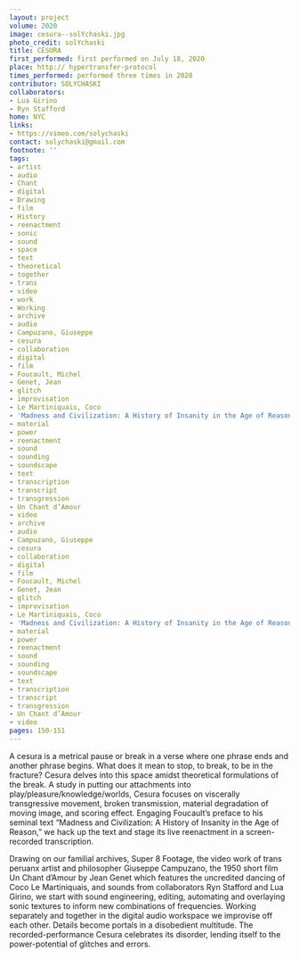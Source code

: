 ```yaml
---
layout: project
volume: 2020
image: cesura--solYchaski.jpg
photo_credit: solYchaski
title: CESURA
first_performed: first performed on July 18, 2020
place: http:// hypertransfer-protocol
times_performed: performed three times in 2020
contributor: SOLYCHASKI
collaborators:
- Lua Girino
- Ryn Stafford
home: NYC
links:
- https://vimeo.com/solychaski
contact: solychaski@gmail.com
footnote: ''
tags:
- artist
- audio
- Chant
- digital
- Drawing
- film
- History
- reenactment
- sonic
- sound
- space
- text
- theoretical
- together
- trans
- video
- work
- Working
- archive
- audio
- Campuzano, Giuseppe
- cesura
- collaboration
- digital
- film
- Foucault, Michel
- Genet, Jean
- glitch
- improvisation
- Le Martiniquais, Coco
- 'Madness and Civilization: A History of Insanity in the Age of Reason (Michel Foucault)'
- material
- power
- reenactment
- sound
- sounding
- soundscape
- text
- transcription
- transcript
- transgression
- Un Chant d’Amour
- video
- archive
- audio
- Campuzano, Giuseppe
- cesura
- collaboration
- digital
- film
- Foucault, Michel
- Genet, Jean
- glitch
- improvisation
- Le Martiniquais, Coco
- 'Madness and Civilization: A History of Insanity in the Age of Reason (Michel Foucault)'
- material
- power
- reenactment
- sound
- sounding
- soundscape
- text
- transcription
- transcript
- transgression
- Un Chant d’Amour
- video
pages: 150-151
---
```


A cesura is a metrical pause or break in a verse where one phrase ends and another phrase begins. What does it mean to stop, to break, to be in the fracture? <span class="ITALIC">Cesura</span> delves into this space amidst theoretical formulations of the break. A study in putting our attachments into play/pleasure/knowledge/worlds, <span class="ITALIC">Cesura</span> focuses on viscerally transgressive movement, broken transmission, material degradation of moving image, and scoring effect. Engaging Foucault’s preface to his seminal text “Madness and Civilization: A History of Insanity in the Age of Reason,” we hack up the text and stage its live reenactment in a screen-recorded transcription. 

Drawing on our familial archives, Super 8 Footage, the video work of trans peruanx artist and philosopher Giuseppe Campuzano, the 1950 short film <span class="ITALIC">Un Chant d’Amour </span>by Jean Genet which features the uncredited dancing of Coco Le Martiniquais, and sounds from collaborators Ryn Stafford and Lua Girino, we start with sound engineering, editing, automating and overlaying sonic textures to inform new combinations of frequencies. Working separately and together in the digital audio workspace we improvise off each other. Details become portals in a disobedient multitude. The recorded-performance <span class="ITALIC">Cesura</span> celebrates its disorder, lending itself to the power-potential of glitches and errors.